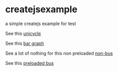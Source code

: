 # createjsexample
a simple createjs example for test

See this [unicycle](https://rhildred.github.io/createjsexample/bike.html)

See this [bar graph](https://rhildred.github.io/createjsexample/barGraph.html)

See a lot of nothing for this non preloaded [non-bus](https://rhildred.github.io/createjsexample/staticImage.html)

See this [preloaded bus](https://rhildred.github.io/createjsexample/staticImagePreload.html)
